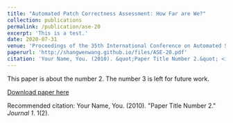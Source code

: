 ```yaml
---
title: "Automated Patch Correctness Assessment: How Far are We?"
collection: publications
permalink: /publication/ase-20
excerpt: 'This is a test.'
date: 2020-07-31
venue: 'Proceedings of the 35th International Conference on Automated Software Engineering (ASE'20, CCF-A)'
paperurl: 'http://shangwenwang.github.io/files/ASE-20.pdf'
citation: 'Your Name, You. (2010). &quot;Paper Title Number 2.&quot; <i>Journal 1</i>. 1(2).'
---
```

This paper is about the number 2. The number 3 is left for future work.

[Download paper here](http://shangwenwang.github.io/files/ASE-20.pdf)

Recommended citation: Your Name, You. (2010). "Paper Title Number 2." <i>Journal 1</i>. 1(2).
